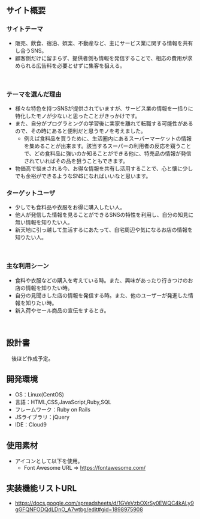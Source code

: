 # <!--Deals Share Service-->
​
## サイト概要
### サイトテーマ
* 販売、飲食、宿泊、娯楽、不動産など、主にサービス業に関する情報を共有し合うSNS。
* 顧客側だけに留まらず、提供者側も情報を発信することで、相応の費用が求められる広告料を必要とせずに集客を狙える。

​
### テーマを選んだ理由
* 様々な特色を持つSNSが提供されていますが、サービス業の情報を一括りに特化したモノが少ないと思ったことがきっかけです。
* また、自分がプログラミングの学習後に実家を離れて転職する可能性があるので、その時にあると便利だと思うモノを考えました。
	* 例えば食料品を買うために、生活圏内にあるスーパーマーケットの情報を集めることが出来ます。該当するスーパーの利用者の反応を窺うことで、どの食料品に強いのか知ることができる他に、特売品の情報が発信されていればその品を狙うこともできます。
* 物価高で悩まされる今、お得な情報を共有し活用することで、心と懐に少しでも余裕ができるようなSNSになればいいなと思います。


### ターゲットユーザ
* 少しでも食料品や衣服をお得に購入したい人。
* 他人が発信した情報を見ることができるSNSの特性を利用し、自分の知見に無い情報を知りたい人。
* 新天地に引っ越して生活するにあたって、自宅周辺や気になるお店の情報を知りたい人。

​
### 主な利用シーン
* 食料や衣服などの購入を考えている時。また、興味があったり行きつけのお店の情報を知りたい時。
* 自分の見聞きした店の情報を発信する時。また、他のユーザーが発進した情報を知りたい時。
* 新入荷やセール商品の宣伝をするとき。

​
## 設計書
　後ほど作成予定。

## 開発環境
- OS：Linux(CentOS)
- 言語：HTML,CSS,JavaScript,Ruby,SQL
- フレームワーク：Ruby on Rails
- JSライブラリ：jQuery
- IDE：Cloud9
​
## 使用素材
* アイコンとして以下を使用。
	* Font Awesome  URL => https://fontawesome.com/

## 実装機能リストURL
* https://docs.google.com/spreadsheets/d/1GVeVzbOXrSy0EWQC4kALy9gGFQNFODQdLDnO_A7wtbg/edit#gid=1898975908


